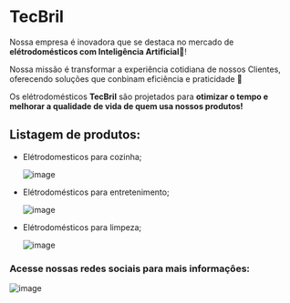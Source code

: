 # TecBril
  Nossa empresa é inovadora que se destaca no mercado de **elétrodomésticos com Inteligência Artificial**🥳!

  Nossa missão é transformar a experiência cotidiana de nossos Clientes, oferecendo soluções que conbinam eficiência e praticidade 💙

  Os elétrodomésticos **TecBril** são projetados para **otimizar o tempo e melhorar a qualidade de vida de quem usa nossos produtos!**


  ## Listagem de produtos:

  - Elétrodomesticos para cozinha;

    ![image](https://github.com/user-attachments/assets/ab9a021e-6289-4cc1-b250-7dbe87896c67)
    
  - Elétrodomésticos para entretenimento;

    ![image](https://github.com/user-attachments/assets/ac778c4e-e822-439e-a30e-4d450dea0134)

  - Elétrodomésticos para limpeza;

    ![image](https://github.com/user-attachments/assets/6d8cadd6-3063-4263-b8cf-ae5e2e3de8b3)


### Acesse nossas redes sociais para mais informaçôes:
  ![image](https://github.com/user-attachments/assets/698f38bb-5d60-4f0b-9d27-15d517d421e9)

